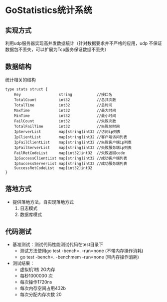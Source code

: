 # GoStatistics统计系统
## 实现方式
利用udp服务器实现高并发数据统计（针对数据要求并不严格的应用，udp 不保证数据包不丢失，可以扩展为Tcp服务保证数据不丢失）
## 数据结构
统计相关的结构
```
type stats struct {
	Key                 string           //接口名
	TotalCount          int32            //总共次数
	TotalTime           int32            //总时间
	MaxTime             int32            //最大时间
	MinTime             int32            //最小时间
	FailCount           int32            //失败次数
	TotalFailTime       int32            //失败总时间
	IpServerList        map[string]int32 //访问ip列表
	IpClientList        map[string]int32 //客户端访问列表
	IpFailClientList    map[string]int32 //失败客户端ip列表
	IpFailServerList    map[string]int32 //失败服务端ip列表
	FailRetCodeList     map[int32]int32  //失败返回code
	IpSuccessClientList map[string]int32 //成功客户端列表
	IpSuccessServerList map[string]int32 //成功服务端列表
	SuccessRetCodeList  map[int32]int32
}
```
## 落地方式
* 提供落地方法，自实现落地方式
    1. 日志模式
    2. 数据库模式
## 代码测试
* 基准测试：测试代码性能测试代码在test目录下
    * 测试方法使用go test -bench=. -run=none (不带内存操作消耗)
    * go test -bench=. -benchmem -run=none (带内存操作消耗)
* 测试结果：
    * 虚拟机1核 2G内存
    * 每秒1000000 次
    * 每次操作1720ns
    * 每次内存空间占用432b
    * 每次分配内存次数 20
